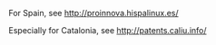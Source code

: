 For Spain, see <http://proinnova.hispalinux.es/>

Especially for Catalonia, see <http://patents.caliu.info/>
